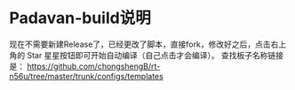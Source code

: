 # Padavan-build说明
现在不需要新建Release了，已经更改了脚本，直接fork，修改好之后，点击右上角的 Star 星星按钮即可开始自动编译（自己点击才会编译）。
查找板子名称链接是：
https://github.com/chongshengB/rt-n56u/tree/master/trunk/configs/templates
